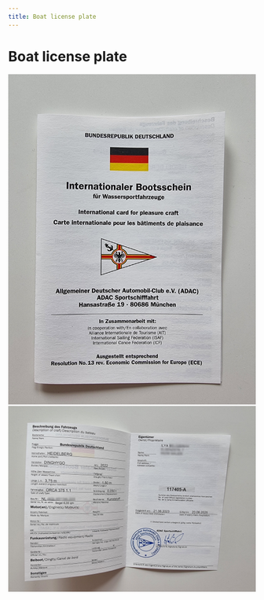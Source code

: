 ```yaml
---
title: Boat license plate
---
```

# Boat license plate

![Registration license - front page](../img/boat/registration-front-page.jpg)
![Registration license - data](../img/boat/registration-data.jpg)

